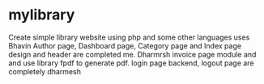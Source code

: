 # mylibrary
Create simple library website using php and some other languages uses
Bhavin 
     Author page, Dashboard page, Category page and Index page design and header are completed me.
Dharmrsh 
     invoice page module and and use library fpdf to generate pdf.
     login page backend, logout page are completely dharmesh 

